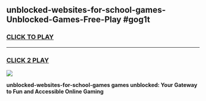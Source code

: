 
## unblocked-websites-for-school-games-Unblocked-Games-Free-Play #gog1t
<h3>
<a href="https://us.freeplayer.one?title=unblocked-websites-for-school-games&ref=9M">CLICK TO PLAY</a></h3>
<hr>

<h3>
<a href="https://us.freeplayer.one?title=unblocked-websites-for-school-games&ref=9M">CLICK 2 PLAY</a>
  
</h3>

<a href="https://us.freeplayer.one?title=unblocked-websites-for-school-games&ref=9M"><img src="https://clearcache.store/games.png"></a>


**unblocked-websites-for-school-games games unblocked: Your Gateway to Fun and Accessible Online Gaming**
